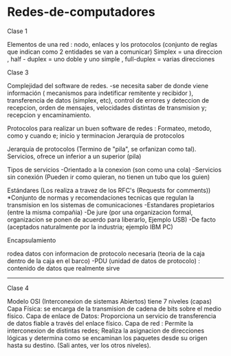 # Redes-de-computadores

  Clase 1 
  
Elementos de una red :  nodo, enlaces y los protocolos (conjunto de reglas que indican como 2 entidades se van a comunicar)
Simplex = una direccion , half - duplex = uno doble y uno simple , full-duplex = varias direcciones

  Clase 3
  
Complejidad del software de redes.
-se necesita saber de donde viene información ( mecanismos para indetificar remitente y recibidor ), transferencia de datos (simplex, etc), control de errores y deteccion de recepcion, orden de mensajes, velocidades distintas de transmision y; recepcion y encaminamiento.

Protocolos para realizar un buen software de redes : Formateo, metodo, como y cuando e;  inicio y terminacion
Jerarquía de protocolos

Jerarquía de protocolos (Termino de "pila", se orfanizan como tal). Servicios, ofrece un inferior a un superior (pila)

Tipos de servicios
-Orientado a la conexion (son como una cola)
-Servicios sin conexión (Pueden ir como quieran, no tienen un tubo que los guien)


Estándares (Los realiza a travez de los RFC's (Requests for comments))
*Conjunto de normas y recomendaciones tecnicas que regulan la transmision en los sistemas de comunicaciones
-Estandares propietarios (entre la misma compañia)
-De jure (por una organizacion formal, organizacion se ponen de acuerdo para liberarlo, Ejemplo USB)
-De facto (aceptados naturalmente por la industria; ejemplo IBM PC)


Encapsulamiento

rodea datos con informacion de protocolo necesaria (teoria de la caja dentro de la caja en el barco)
-PDU (unidad de datos de protocolo) : contenido de datos que realmente sirve

---------------------------------------------------------------------------


Clase 4

Modelo OSI (Interconexion de sistemas Abiertos)
tiene 7 niveles (capas)
Capa Física: se encarga de la transmision de cadena de bits sobre el medio físico.
Capa de enlace de Datos: Proporciona un servicio de transferencia de datos fiable a través del enlace físico.
Capa de red : Permite la interconexion de distintas redes; Realiza la asignacion de direcciones lógicas y determina como se encaminan los paquetes desde su origen hasta su destino.
(Sali antes, ver los otros niveles).






